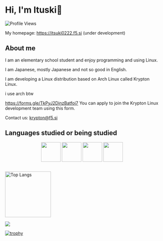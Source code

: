 # Hi, I'm Ituski👋

![Profile Views](https://komarev.com/ghpvc/?username=Itsuki0222&color=blue)

My homepage: https://itsuki0222.f5.si (under development)

## About me
I am an elementary school student and enjoy programming and using Linux.

I am Japanese, mostly Japanese and not so good in English.

I am developing a Linux distribution based on Arch Linux called Krypton Linux.

i use arch btw

https://forms.gle/TkPyJ2DinzBatfoj7
You can apply to join the Krypton Linux development team using this form.

Contact us: krypton@f5.si

## Languages studied or being studied
<div align="center">
    <img src="https://cdn.jsdelivr.net/npm/@programming-languages-logos/c@0.0.3/c.svg" width=64px height=64px></img>
    <img src="https://cdn.jsdelivr.net/npm/programming-languages-logos@0.0.3/src/cpp/cpp.svg" width=64px height=64px></img>
    <img src="https://cdn.jsdelivr.net/npm/@programming-languages-logos/python@0.0.0/python.svg" width=64px height=64px></img>
    <img src="https://cdn.jsdelivr.net/npm/programming-languages-logos@0.0.3/src/html/html.svg" width=64px height=64px></img>
</div>

## 

<img alt="Top Langs" height="150px" src="https://github-readme-stats.vercel.app/api/top-langs/?username=Itsuki0222&layout=compact&count_private=true&show_icons=true&theme=tokyonight" />

![](https://github-profile-summary-cards.vercel.app/api/cards/profile-details?username=Itsuki0222&theme=2077)

[![trophy](https://github-profile-trophy.vercel.app/?username=Itsuki0222&theme=onedark)](https://github-profile-trophy.vercel.app/?username=ryo-ma&theme=tokyonight)
